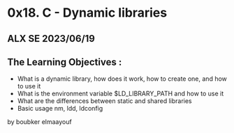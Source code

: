 # 0x18. C - Dynamic libraries
## ALX SE 2023/06/19
## The Learning Objectives :

* What is a dynamic library, how does it work, how to create one, and how to use it
* What is the environment variable $LD_LIBRARY_PATH and how to use it
* What are the differences between static and shared libraries
* Basic usage nm, ldd, ldconfig

by boubker elmaayouf
